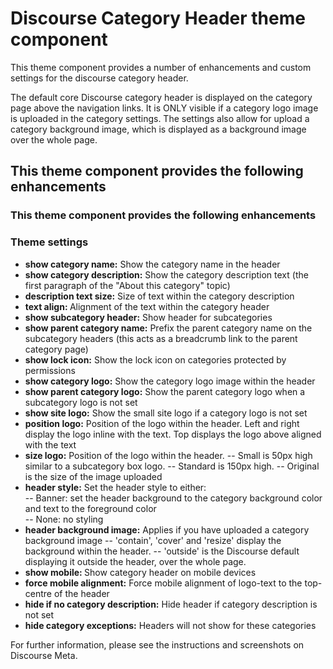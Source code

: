 # Discourse Category Header theme component
This theme component provides a number of enhancements and custom settings for the discourse category header.

The default core Discourse category header is displayed on the category page above the navigation links. It is ONLY visible if a category logo image is uploaded in the category settings. The settings also allow for upload a category background image, which is displayed as a background image over the whole page.

## This theme component provides the following enhancements

### This theme component provides the following enhancements

### Theme settings

* <b>show category name:</b> Show the category name in the header
* <b>show category description:</b> Show the category description text (the first paragraph of the "About this category" topic)
* <b>description text size:</b> Size of text within the category description
* <b>text align: </b>Alignment of the text within the category header
* <b>show subcategory header:</b> Show header for subcategories
* <b>show parent category name:</b> Prefix the parent category name on the subcategory headers (this acts as a breadcrumb link to the parent category page)
* <b>show lock icon:</b> Show the lock icon on categories protected by permissions
* <b>show category logo:</b> Show the category logo image within the header
* <b>show parent category logo:</b> Show the parent category logo when a subcategory logo is not set
* <b>show site logo:</b> Show the small site logo if a category logo is not set
* <b>position logo:</b> Position of the logo within the header. Left and right display the logo inline with the text. Top displays the logo above aligned with the text
* <b>size logo:</b> Position of the logo within the header. 
-- Small is 50px high similar to a subcategory box logo. 
-- Standard is 150px high. 
-- Original is the size of the image uploaded
* <b>header style:</b> Set the header style to either: 
<br>-- Banner: set the header background to the category background color and text to the foreground color 
<br>-- None: no styling
* <b>header background image:</b> Applies if you have uploaded a category background image 
-- 'contain', 'cover' and 'resize' display the background within the header. 
-- 'outside' is the Discourse default displaying it outside the header, over the whole page.
* <b>show mobile: </b>Show category header on mobile devices
* <b>force mobile alignment:</b> Force mobile alignment of logo-text to the top-centre of the header
* <b>hide if no category description:</b> Hide header if category description is not set
* <b>hide category exceptions:</b> Headers will not show for these categories

For further information, please see the instructions and screenshots on Discourse Meta.
